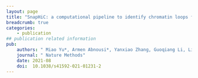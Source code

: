 ```yaml
---
layout: page
title: "SnapHiC: a computational pipeline to identify chromatin loops from single-cell Hi-C data."
breadcrumb: true
categories:
    - publication
## publication related information
pub:
    authors: " Miao Yu*, Armen Abnousi*, Yanxiao Zhang, Guoqiang Li, Lindsay Lee, Ziyin Chen, Rongxin Fang, Taylor M. Lagler, Yuchen Yang, Jia Wen, Quan Sun, Yun Li, Bing Ren<sup>#</sup> & Ming Hu<sup>#</sup>"
    journal: " Nature Methods"
    date: 2021-08
    doi:  10.1038/s41592-021-01231-2
---
```

